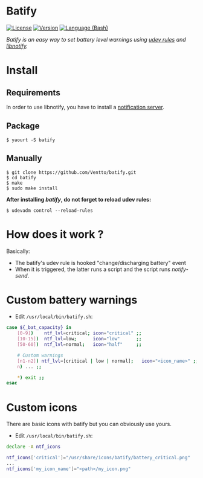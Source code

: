 Batify
====
[![License](https://img.shields.io/badge/license-MIT-blue.svg?style=flat)](https://github.com/Ventto/batify/blob/master/LICENSE)
[![Version](https://img.shields.io/badge/version-0.7-orange.svg?style=flat)](https://github.com/Ventto/batify/)
[![Language (Bash)](https://img.shields.io/badge/powered_by-Bash-brightgreen.svg)](https://www.gnu.org/software/bash/)

*Batify is an easy way to set battery level warnings using [udev rules](https://wiki.archlinux.org/index.php/Udev) and [libnotify](https://wiki.archlinux.org/index.php/Desktop_notifications).*

# Install

## Requirements

In order to use libnotify, you have to install a [notification server](https://wiki.archlinux.org/index.php/Desktop_notifications).

## Package

```
$ yaourt -S batify
```

## Manually

```
$ git clone https://github.com/Ventto/batify.git
$ cd batify
$ make
$ sudo make install
```

**After installing *batify*, do not forget to reload udev rules:**

```
$ udevadm control --reload-rules
```

# How does it work ?

Basically:

* The batify's udev rule is hooked "change/discharging battery" event
* When it is triggered, the latter runs a script and the script runs *notify-send*.

# Custom battery warnings

* Edit `/usr/local/bin/batify.sh`:

```bash
case ${_bat_capacity} in
	[0-9])    ntf_lvl=critical; icon="critical" ;;
	[10-15])  ntf_lvl=low;      icon="low"      ;;
	[50-60])  ntf_lvl=normal;   icon="half"     ;;

	# Custom warnings
	[n1-n2]) ntf_lvl=[critical | low | normal];   icon="<icon_name>" ;;
	n) ... ;;

	*) exit ;;
esac
```

# Custom icons

There are basic icons with batify but you can obviously use yours.

 * Edit `/usr/local/bin/batify.sh`:

 ```bash
declare -A ntf_icons

ntf_icons['critical']="/usr/share/icons/batify/battery_critical.png"
...
ntf_icons['my_icon_name']="<path>/my_icon.png"
```



